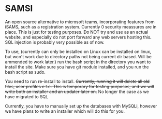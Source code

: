 # SAMSI
An open source alternative to microsoft teams, incorporating features from iSAMS, such as a registration system.
Currently 0 security meassures are in place. This is just for testing purposes. Do NOT try and use as an actual website, and especially do not port forward any web servers hosting this. SQL injection is probably very possible as of now.

To use, (<strict>currently can only be installed on Linux</strike> can be installed on linux, but won't work due to directory paths not being current dir based. Will be ammended to work later.) run the bash script in the directory you want to install the site. Make sure you have git module installed, and you run the bash script as sudo.

You need to run re-install to install. <strike>Currently, running it will delete all old files, user profiles e.t.c. This is temporary for testing purposes, and we will write both an installer and an updater later on.</strike> No longer the case as we have migrated to SQL

Currently, you have to manually set up the databases with MySQLi, however we have plans to write an installer which will do this for you.
